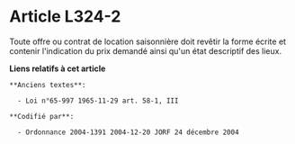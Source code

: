 # Article L324-2

Toute offre ou contrat de location saisonnière doit revêtir la forme écrite et contenir l'indication du prix demandé ainsi
qu'un état descriptif des lieux.

**Liens relatifs à cet article**

	**Anciens textes**:

	  - Loi n°65-997 1965-11-29 art. 58-1, III

	**Codifié par**:

	  - Ordonnance 2004-1391 2004-12-20 JORF 24 décembre 2004
